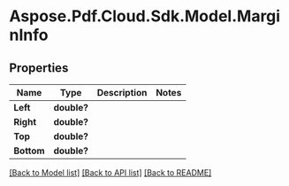 ﻿# Aspose.Pdf.Cloud.Sdk.Model.MarginInfo


## Properties

Name | Type | Description | Notes
------------ | ------------- | ------------- | -------------
**Left** | **double?** |  | 
**Right** | **double?** |  | 
**Top** | **double?** |  | 
**Bottom** | **double?** |  | 

[[Back to Model list]](../README.md#documentation-for-models) [[Back to API list]](../README.md#documentation-for-api-endpoints) [[Back to README]](../README.md)

